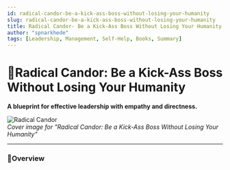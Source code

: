 ```yaml
---
id: radical-candor-be-a-kick-ass-boss-without-losing-your-humanity
slug: radical-candor-be-a-kick-ass-boss-without-losing-your-humanity
title: Radical Candor- Be a Kick-Ass Boss Without Losing Your Humanity
author: "spnarkhede"
tags: [Leadership, Management, Self-Help, Books, Summary]
---
```


# 📒Radical Candor: Be a Kick-Ass Boss Without Losing Your Humanity

**A blueprint for effective leadership with empathy and directness.**

![Radical Candor](/books/covers/radicalCandorBoss.jpg)  
*Cover image for "Radical Candor: Be a Kick-Ass Boss Without Losing Your Humanity"*

---

### 📖Overview